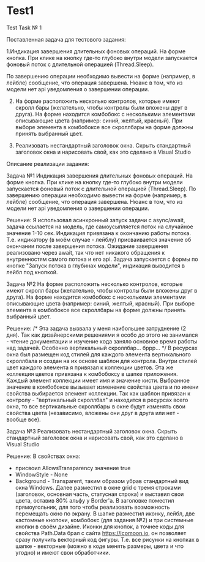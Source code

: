 # Test1
Test Task № 1

Поставленная задача для тестового задания:

1.Индикация завершения длительных фоновых операций. На форме кнопка. При клике на кнопку где-то глубоко внутри модели запускается фоновый поток с длительной операцией (Thread.Sleep).

По завершению операции необходимо вывести на форме (например, в лейбле) сообщение, что операция завершена.
Нюанс в том, что из модели нет api уведомления о завершении операции.

2. На форме расположить несколько контролов, которые имеют скролл бары (желательно, чтобы контролы были вложены друг в друга). На форме находится комбобокс с несколькими элементами описывающие цвета (например: синий, желтый, красный). При выборе элемента в комбобоксе все скроллбары на форме должны принять выбранный цвет.

3. Реализовать нестандартный заголовок окна. Скрыть стандартный заголовок окна и нарисовать свой, как это сделано в Visual Studio

Описание реализации задания:

Задача №1
Индикация завершения длительных фоновых операций. На форме кнопка. При клике на кнопку где-то глубоко внутри модели запускается фоновый поток с длительной операцией (Thread.Sleep). По завершению операции необходимо вывести на форме (например, в лейбле) сообщение, что операция завершена. Нюанс в том, что из модели нет api уведомления о завершении операции.

Решение: Я использовал асинхронный запуск задачи с async/await, задача ссылается на модель, где самоусыпляется поток на случайное значение 1-10 сек. Индикация привязана к окончанию работы потока. Т.е. индикатору (в моём случае - лейблу) присваивается значение об окончании после завершения потока. Ожидание завершения реализовано через await, так что нет никакого обращения к внутренностям самого потока и его api.
Задача запускается с формы по кнопке "Запуск потока в глубинах модели", индикация выводится в лейбл под кнопкой.

Задача №2
На форме расположить несколько контролов, которые имеют скролл бары (желательно, чтобы контролы были вложены друг в друга). На форме находится комбобокс с несколькими элементами описывающие цвета (например: синий, желтый, красный). При выборе элемента в комбобоксе все скроллбары на форме должны принять выбранный цвет.

Решение:
/*
Эта задача вызвала у меня наибольшее затруднение (2 дня). Так как дизайнерскими решениями я особо до этого не занимался - чтение документации и изучение кода заняло основное время работы над задачей. Особенно вертикальный скроллбар... бррр...
*/
В ресурсах окна был размещен код стилей для каждого элемента вертикального скроллбала и создан на их основе шаблон для контрола. Внутри стилей цвет каждого элемента я привязал к коллекции цветов. Эта же коллекция цветов привязана к комбобоксу в шапке приложения. Каждый элемент коллекции имеет имя и значение кисти. Выбранное значение в комбобоксе вызывает изменение свойства цвета и по имени свойства выбирается элемент коллекции. Так как шаблон привязан к контролу - "вертикальный скроллбал" и находится в ресурсах всего окна, то все вертикальные скроллбары в окне будут изменять свои свойства цвета (независимо, вложены они друг в друга или нет - вообще все).

Задача №3
Реализовать нестандартный заголовок окна. Скрыть стандартный заголовок окна и нарисовать свой, как это сделано в Visual Studio

Решение:
В свойствах окна:
- присвоил AllowsTransparency значение true
- WindowStyle - None
- Background - Transparent,
таким образом убрав стандартный вид окна Windows. Далее разместил в окне grid с тремя строками (заголовок, основная часть, статусная строка) и выставил свои цвета, оставив 80% альфу у Border'a.
В заголовке поместил прямоугольник, для того чтобы реализовать возможность перемещать окно по экрану. В шапке разместил иконку, лейбл, две кастомные кнопоки, комбобокс (для задания №2) и три системные кнопки в своём дизайне. Иконки для кнопок, а точнее коды для свойства Path.Data брал с сайта https://icomoon.io, он позволяет сразу получить векторный код фигуры. Т.е. все рисунки на кнопках в шапке - векторные (можно в коде менять размеры, цвета и что угодно) и имеют свои обработчики.
